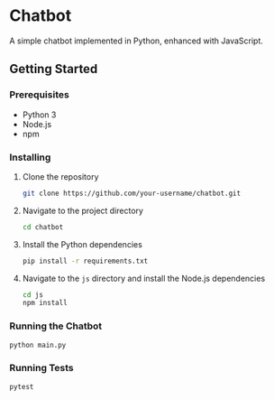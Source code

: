 # Chatbot

A simple chatbot implemented in Python, enhanced with JavaScript.

## Getting Started

### Prerequisites

- Python 3
- Node.js
- npm

### Installing

1. Clone the repository
   ```sh
   git clone https://github.com/your-username/chatbot.git
   ```
2. Navigate to the project directory
   ```sh
   cd chatbot
   ```
3. Install the Python dependencies
   ```sh
   pip install -r requirements.txt
   ```
4. Navigate to the `js` directory and install the Node.js dependencies
   ```sh
   cd js
   npm install
   ```

### Running the Chatbot

```sh
python main.py
```

### Running Tests

```sh
pytest
```
